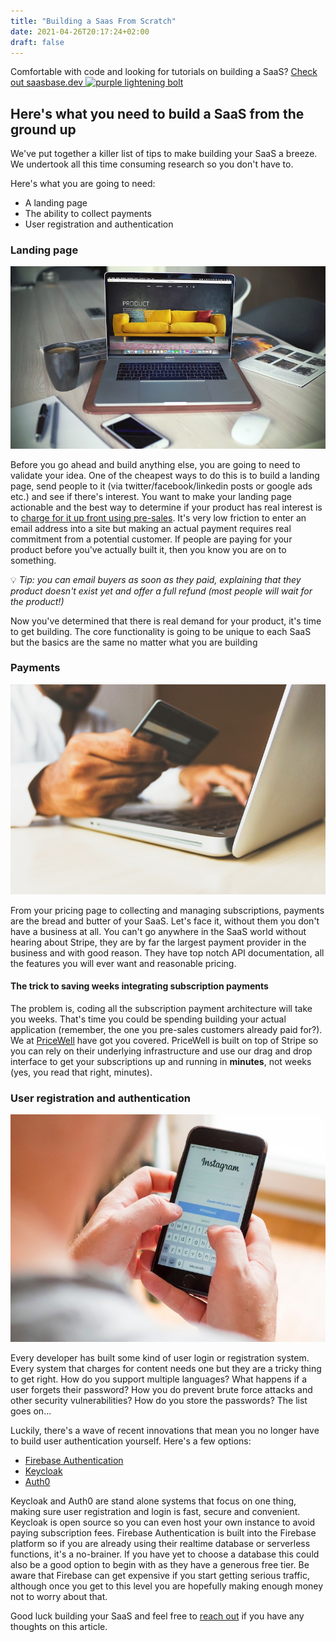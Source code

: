 ```yaml
---
title: "Building a Saas From Scratch"
date: 2021-04-26T20:17:24+02:00
draft: false
---
```


Comfortable with code and looking for tutorials on building a SaaS? <a href="https://saasbase.dev">Check out saasbase.dev <img src="https://saasbase.dev/_next/image?url=https%3A%2F%2Fapi.super.so%2Fasset%2Fsaasbase.dev%2F122fac93-4424-4d71-b991-01c065d4676a.png&w=3840&q=100" alt="purple lightening bolt" class="inline h-8"/></a>

## Here's what you need to build a SaaS from the ground up

We've put together a killer list of tips to make building your SaaS a breeze. We undertook all this time consuming research so you don't have to.

Here's what you are going to need:

- A landing page
- The ability to collect payments
- User registration and authentication

### Landing page

![an open laptop displaying a product landing page. coffee cup and writing tools nearby](/img/laptop-landing-page.jpg)

Before you go ahead and build anything else, you are going to need to validate your idea. One of the cheapest ways to do this is to build a landing page, send people to it (via twitter/facebook/linkedin posts or google ads etc.) and see if there's interest. You want to make your landing page actionable and the best way to determine if your product has real interest is to [charge for it up front using pre-sales](https://saasbase.dev/guides/pre-sales/collect-pre-sales-revenue-from-early-adopters-using-the-stripe-api). It's very low friction to enter an email address into a site but making an actual payment requires real commitment from a potential customer. If people are paying for your product before you've actually built it, then you know you are on to something.

💡 *Tip: you can email buyers as soon as they paid, explaining that they product doesn't exist yet and offer a full refund (most people will wait for the product!)*

Now you've determined that there is real demand for your product, it's time to get building. The core functionality is going to be unique to each SaaS but the basics are the same no matter what you are building

### Payments

![](/img/entering-credit-card.jpg)

From your pricing page to collecting and managing subscriptions, payments are the bread and butter of your SaaS. Let's face it, without them you don't have a business at all. You can't go anywhere in the SaaS world without hearing about Stripe, they are by far the largest payment provider in the business and with good reason. They have top notch API documentation, all the features you will ever want and reasonable pricing. 

#### The trick to saving weeks integrating subscription payments

The problem is, coding all the subscription payment architecture will take you weeks. That's time you could be spending building your actual application (remember, the one you pre-sales customers already paid for?). We at [PriceWell](https://www.pricewell.io) have got you covered. PriceWell is built on top of Stripe so you can rely on their underlying infrastructure and use our drag and drop interface to get your subscriptions up and running in **minutes**, not weeks (yes, you read that right, minutes).

### User registration and authentication

![person holding an iphone with thumbs poised to enter password](/img/login-to-instagram.jpg)

Every developer has built some kind of user login or registration system. Every system that charges for content needs one but they are a tricky thing to get right. How do you support multiple languages? What happens if a user forgets their password? How you do prevent brute force attacks and other security vulnerabilities? How do you store the passwords? The list goes on...

Luckily, there's a wave of recent innovations that mean you no longer have to build user authentication yourself. Here's a few options:

- [Firebase Authentication](https://firebase.google.com/docs/auth/)
- [Keycloak](https://www.keycloak.org/)
- [Auth0](https://auth0.com)

Keycloak and Auth0 are stand alone systems that focus on one thing, making sure user registration and login is fast, secure and convenient. Keycloak is open source so you can even host your own instance to avoid paying subscription fees. Firebase Authentication is built into the Firebase platform so if you are already using their realtime database or serverless functions, it's a no-brainer. If you have yet to choose a database this could also be a good option to begin with as they have a generous free tier. Be aware that Firebase can get expensive if you start getting serious traffic, although once you get to this level you are hopefully making enough money not to worry about that.

Good luck building your SaaS and feel free to <a href="javascript:$crisp.push(['do', 'chat:open']);"
                        class="text-blue-600 underline">reach out</a> if you have any thoughts on this article.